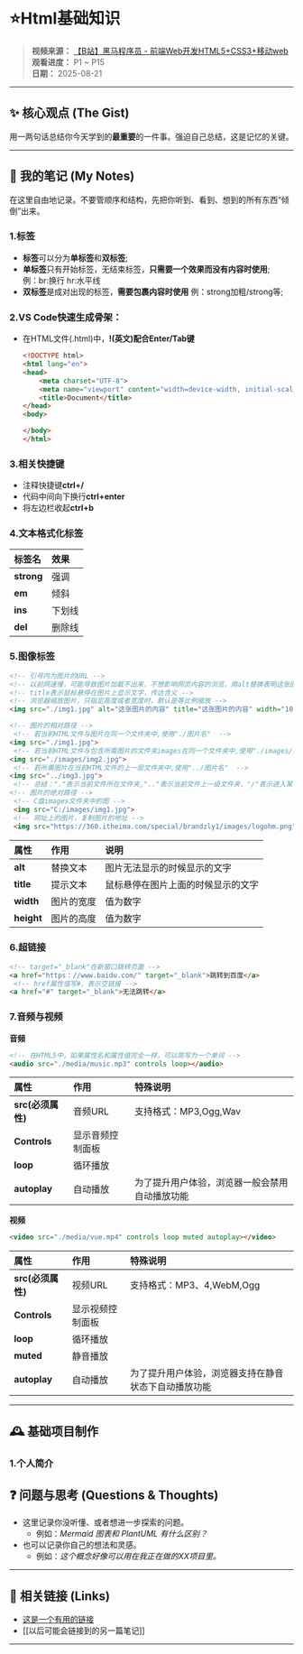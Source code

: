 # ⭐Html基础知识

> **视频来源：** [【B站】黑马程序员 - 前端Web开发HTML5+CSS3+移动web](https://www.bilibili.com/video/BV1kM4y127Li)<br>
> **观看进度：** P1 ~ P15<br>
> **日期：** 2025-08-21

---

## ✨ 核心观点 (The Gist)
用一两句话总结你今天学到的**最重要**的一件事。强迫自己总结，这是记忆的关键。

---

## 📝 我的笔记 (My Notes)
在这里自由地记录。不要管顺序和结构，先把你听到、看到、想到的所有东西“倾倒”出来。
### 1.标签
*   **标签**可以分为**单标签**和**双标签**;<br>
*   **单标签**只有开始标签，无结束标签，**只需要一个效果而没有内容时使用**;<br>
  例：br:换行  hr:水平线<br>
*   **双标签**是成对出现的标签，**需要包裹内容时使用**
  例：strong加粗/strong等;
### 2.VS Code**快速生成骨架**：<br>
* 在HTML文件(.html)中，**!(英文)配合Enter/Tab键**
    ```html
    <!DOCTYPE html>
    <html lang="en">
    <head>
        <meta charset="UTF-8">
        <meta name="viewport" content="width=device-width, initial-scale=1.0">
        <title>Document</title>
    </head>
    <body>
    
    </body>
    </html>
    ```
### 3.相关快捷键
*   注释快捷键**ctrl+/**
*   代码中间向下换行**ctrl+enter**
*   将左边栏收起**ctrl+b**
### 4.文本格式化标签
| 标签名 | 效果 |               
| :--- | :--- | 
| **strong** | 强调 |
| **em** | 倾斜 | 
| **ins** | 下划线|
| **del**|删除线|
### 5.图像标签
```html
<!-- 引号内为图片的URL -->
<!-- 以前网速慢，可能导致图片加载不出来，不想影响网页内容的浏览，用alt替换表明这张图片的内容 -->
<!-- title表示鼠标悬停在图片上显示文字，传达含义 -->
<!-- 浏览器缩放图片，只指定高度或者宽度时，默认是等比例缩放 -->
<img src="./img1.jpg" alt="这张图片的内容" title="这张图片的内容" width="100">

<!-- 图片的相对路径 -->
 <!-- 若当前HTML文件与图片在同一个文件夹中,使用"./图片名"  -->
<img src="./img1.jpg">
 <!-- 若当前HTML文件与包含所需图片的文件夹images在同一个文件夹中,使用"./images/图片名"  -->
<img src="./images/img2.jpg">
 <!-- 若所需图片在当前HTML文件的上一层文件夹中,使用"../图片名"  -->
<img src="../img3.jpg">
 <!-- 总结："."表示当前文件所在文件夹,".."表示当前文件上一级文件夹，"/"表示进入某个文件夹里面 -->
<!-- 图片的绝对路径 -->
 <!-- C盘images文件夹中的图 -->
 <img src="C:/images/img1.jpg">
 <!-- 网址上的图片，复制图片的地址 -->
 <img src="https://360.itheima.com/special/brandzly1/images/logohm.png">
```
| 属性 | 作用 | 说明 |
| :--- | :--- | :--- |
| **alt** | 替换文本 | 图片无法显示的时候显示的文字 |
| **title** | 提示文本 | 鼠标悬停在图片上面的时候显示的文字 |
| **width** | 图片的宽度| 值为数字|
| **height** | 图片的高度| 值为数字 |

### 6.超链接
```html
<!-- target="_blank"在新窗口跳转页面 -->
<a href="https：//www.baidu.com/" target="_blank">跳转到百度</a>
 <!-- href属性值写#，表示空链接 -->
<a href="#" target="_blank">无法跳转</a>
```

### 7.音频与视频
**音频**
```html
<!-- 在HTML5中，如果属性名和属性值完全一样，可以简写为一个单词 -->
<audio src="./media/music.mp3" controls loop></audio>
```
| 属性 | 作用 | 特殊说明 |
| :--- | :--- | :--- |
| **src(必须属性)** | 音频URL | 支持格式：MP3,Ogg,Wav |
| **Controls** | 显示音频控制面板 |  |
| **loop** | 循环播放| |
| **autoplay** | 自动播放| 为了提升用户体验，浏览器一般会禁用自动播放功能 |
 **视频**
 ```html
<video src="./media/vue.mp4" controls loop muted autoplay></video>
```
| 属性 | 作用 | 特殊说明 |
| :--- | :--- | :--- |
| **src(必须属性)** | 视频URL | 支持格式：MP3、4,WebM,Ogg |
| **Controls** | 显示视频控制面板 |  |
| **loop** | 循环播放| |
| **muted** | 静音播放| |
| **autoplay** | 自动播放| 为了提升用户体验，浏览器支持在静音状态下自动播放功能 |

---

## 🕰️ 基础项目制作
### 1.个人简介
## ❓ 问题与思考 (Questions & Thoughts)
*   这里记录你没听懂、或者想进一步探索的问题。
    *   例如：*Mermaid 图表和 PlantUML 有什么区别？*
*   也可以记录你自己的想法和灵感。
    *   例如：*这个概念好像可以用在我正在做的XX项目里。*

---

## 🔗 相关链接 (Links)
*   [这是一个有用的链接](https://example.com)
*   [[以后可能会链接到的另一篇笔记]]

---